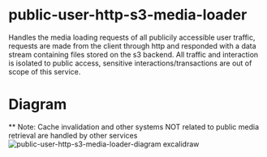 # public-user-http-s3-media-loader
Handles the media loading requests of all publicily accessible user traffic, requests are made from the client through http and responded with a data stream containing files stored on the s3 backend. All traffic and interaction is isolated to public access, sensitive interactions/transactions are out of scope of this service.




# Diagram
** Note: Cache invalidation and other systems NOT related to public media retrieval are handled by other services
![public-user-http-s3-media-loader-diagram excalidraw](https://github.com/user-attachments/assets/97f95c10-2a48-413b-9448-dbfa7da68df5)
